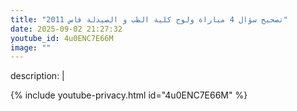 ```yaml
---
title: "تصحيح سؤال 4 مباراة ولوج كلية الطب و الصيدلة فاس 2011"
date: 2025-09-02 21:27:32 
youtube_id: 4u0ENC7E66M
image: ""
---
```

description: |
  
{% include youtube-privacy.html id="4u0ENC7E66M" %}
